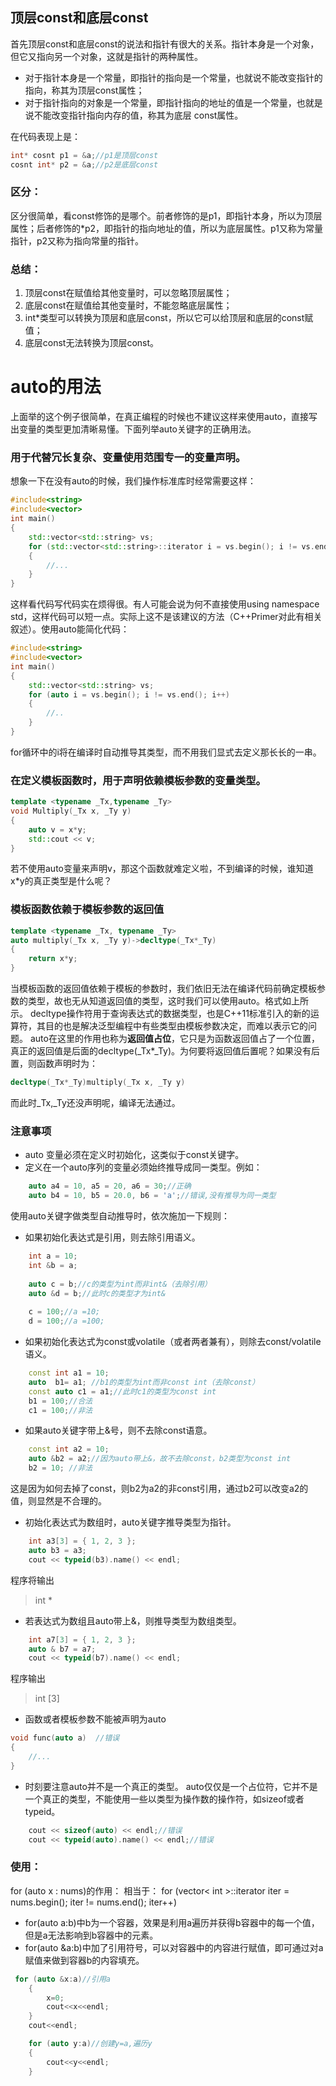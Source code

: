 ## 顶层const和底层const

首先顶层const和底层const的说法和指针有很大的关系。指针本身是一个对象，但它又指向另一个对象，这就是指针的两种属性。

- 对于指针本身是一个常量，即指针的指向是一个常量，也就说不能改变指针的指向，称其为顶层const属性；
- 对于指针指向的对象是一个常量，即指针指向的地址的值是一个常量，也就是说不能改变指针指向内存的值，称其为底层 const属性。

在代码表现上是：



```c++
int* cosnt p1 = &a;//p1是顶层const
cosnt int* p2 = &a;//p2是底层const
```



### 区分：

区分很简单，看const修饰的是哪个。前者修饰的是p1，即指针本身，所以为顶层属性；后者修饰的*p2，即指针的指向地址的值，所以为底层属性。p1又称为常量指针，p2又称为指向常量的指针。

### 总结：

1. 顶层const在赋值给其他变量时，可以忽略顶层属性；
2. 底层const在赋值给其他变量时，不能忽略底层属性；
3. int*类型可以转换为顶层和底层const，所以它可以给顶层和底层的const赋值；
4. 底层const无法转换为顶层const。





# auto的用法

上面举的这个例子很简单，在真正编程的时候也不建议这样来使用auto，直接写出变量的类型更加清晰易懂。下面列举auto关键字的正确用法。

### 用于代替冗长复杂、变量使用范围专一的变量声明。

想象一下在没有auto的时候，我们操作标准库时经常需要这样：

```cpp
#include<string>
#include<vector>
int main()
{
    std::vector<std::string> vs;
    for (std::vector<std::string>::iterator i = vs.begin(); i != vs.end(); i++)
    {
        //...
    }
}
```

这样看代码写代码实在烦得很。有人可能会说为何不直接使用using namespace std，这样代码可以短一点。实际上这不是该建议的方法（C++Primer对此有相关叙述）。使用auto能简化代码：

```cpp
#include<string>
#include<vector>
int main()
{
    std::vector<std::string> vs;
    for (auto i = vs.begin(); i != vs.end(); i++)
    {
        //..
    }
}
```

for循环中的i将在编译时自动推导其类型，而不用我们显式去定义那长长的一串。

### 在定义模板函数时，用于声明依赖模板参数的变量类型。

```cpp
template <typename _Tx,typename _Ty>
void Multiply(_Tx x, _Ty y)
{
    auto v = x*y;
    std::cout << v;
}
```

若不使用auto变量来声明v，那这个函数就难定义啦，不到编译的时候，谁知道x*y的真正类型是什么呢？

### 模板函数依赖于模板参数的返回值

```cpp
template <typename _Tx, typename _Ty>
auto multiply(_Tx x, _Ty y)->decltype(_Tx*_Ty)
{
    return x*y;
}
```

当模板函数的返回值依赖于模板的参数时，我们依旧无法在编译代码前确定模板参数的类型，故也无从知道返回值的类型，这时我们可以使用auto。格式如上所示。
decltype操作符用于查询表达式的数据类型，也是C++11标准引入的新的运算符，其目的也是解决泛型编程中有些类型由模板参数决定，而难以表示它的问题。
auto在这里的作用也称为**返回值占位**，它只是为函数返回值占了一个位置，真正的返回值是后面的decltype(_Tx*_Ty)。为何要将返回值后置呢？如果没有后置，则函数声明时为：

```cpp
decltype(_Tx*_Ty)multiply(_Tx x, _Ty y)
```

而此时_Tx,_Ty还没声明呢，编译无法通过。

### 注意事项

- auto 变量必须在定义时初始化，这类似于const关键字。
- 定义在一个auto序列的变量必须始终推导成同一类型。例如：

```cpp
    auto a4 = 10, a5 = 20, a6 = 30;//正确
    auto b4 = 10, b5 = 20.0, b6 = 'a';//错误,没有推导为同一类型
```

使用auto关键字做类型自动推导时，依次施加一下规则：

- 如果初始化表达式是引用，则去除引用语义。

```cpp
    int a = 10;
    int &b = a;
 
    auto c = b;//c的类型为int而非int&（去除引用）
    auto &d = b;//此时c的类型才为int&
 
    c = 100;//a =10;
    d = 100;//a =100;
```

- 如果初始化表达式为const或volatile（或者两者兼有），则除去const/volatile语义。

```cpp
    const int a1 = 10;
    auto  b1= a1; //b1的类型为int而非const int（去除const）
    const auto c1 = a1;//此时c1的类型为const int
    b1 = 100;//合法
    c1 = 100;//非法
```

- 如果auto关键字带上&号，则不去除const语意。

```cpp
    const int a2 = 10;
    auto &b2 = a2;//因为auto带上&，故不去除const，b2类型为const int
    b2 = 10; //非法
```

这是因为如何去掉了const，则b2为a2的非const引用，通过b2可以改变a2的值，则显然是不合理的。

- 初始化表达式为数组时，auto关键字推导类型为指针。

```cpp
    int a3[3] = { 1, 2, 3 };
    auto b3 = a3;
    cout << typeid(b3).name() << endl;
```

程序将输出

> int *

- 若表达式为数组且auto带上&，则推导类型为数组类型。

```cpp
    int a7[3] = { 1, 2, 3 };
    auto & b7 = a7;
    cout << typeid(b7).name() << endl;
```

程序输出

> int [3]

- 函数或者模板参数不能被声明为auto

```cpp
void func(auto a)  //错误
{
    //... 
}
```

- 时刻要注意auto并不是一个真正的类型。
  auto仅仅是一个占位符，它并不是一个真正的类型，不能使用一些以类型为操作数的操作符，如sizeof或者typeid。

```cpp
    cout << sizeof(auto) << endl;//错误
    cout << typeid(auto).name() << endl;//错误
```



### 使用：

for (auto x : nums)的作用：
相当于：
for (vector< int >::iterator iter = nums.begin(); iter != nums.end(); iter++)

- for(auto a:b)中b为一个容器，效果是利用a遍历并获得b容器中的每一个值，但是a无法影响到b容器中的元素。
- for(auto &a:b)中加了引用符号，可以对容器中的内容进行赋值，即可通过对a赋值来做到容器b的内容填充。

```c++
 for (auto &x:a)//引用a
    {
        x=0;
        cout<<x<<endl;
    }
    cout<<endl;

    for (auto y:a)//创建y=a,遍历y
    {
        cout<<y<<endl;
    }
```

